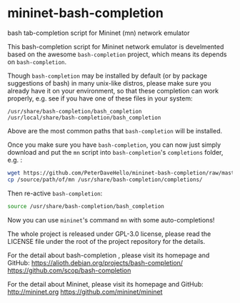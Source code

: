 # mininet-bash-completion
bash tab-completion script for Mininet (mn) network emulator

This bash-completion script for Mininet network emulator is develmented
based on the awesome `bash-completion` project, which means its depends on
`bash-completion`.

Though `bash-completion` may be installed by default (or by package suggestions
of bash) in many unix-like distros, please make sure you already have it
on your environment, so that these completion can work properly, e.g. see
if you have one of these files in your system:


```
/usr/share/bash-completion/bash_completion
/usr/local/share/bash-completion/bash_completion
```

Above are the most common paths that `bash-completion` will be installed.

Once you make sure you have `bash-completion`, you can now just simply download
and put the `mn` script into `bash-completion`'s `completions` folder, e.g. :

```sh
wget https://github.com/PeterDaveHello/mininet-bash-completion/raw/master/mn
cp /source/path/of/mn /usr/share/bash-completion/completions/
```

Then re-active `bash-completion`:

```sh
source /usr/share/bash-completion/bash_completion
```

Now you can use `mininet`'s command `mn` with some auto-completions!


The whole project is released under GPL-3.0 license, please read the LICENSE
file under the root of the project repository for the details.

For the detail about bash-completion , please visit its homepage and GitHub:
https://alioth.debian.org/projects/bash-completion/
https://github.com/scop/bash-completion

For the detail about Mininet, please visit its homepage and GitHub:
http://mininet.org
https://github.com/mininet/mininet
